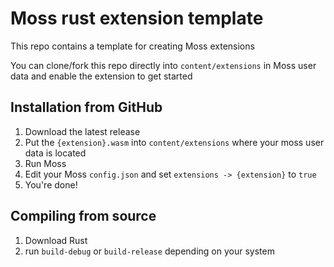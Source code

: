 # Moss rust extension template
This repo contains a template for creating Moss extensions 

You can clone/fork this repo directly into `content/extensions` in Moss user data
and enable the extension to get started

## Installation from GitHub
1. Download the latest release
2. Put the `{extension}.wasm` into `content/extensions` where your moss user data is located
3. Run Moss
4. Edit your Moss `config.json` and set `extensions -> {extension}` to `true`
5. You're done!

## Compiling from source
1. Download Rust
2. run `build-debug` or `build-release` depending on your system
